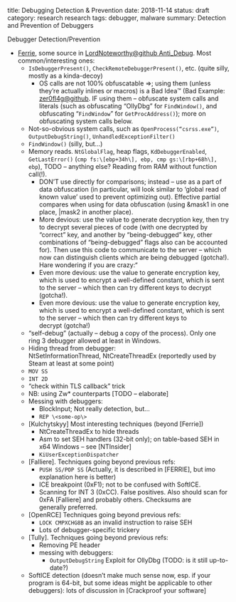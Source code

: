 title: Debugging Detection & Prevention
date: 2018-11-14
status: draft
category: research
research tags: debugger, malware
summary: Detection and Prevention of Debuggers

Debugger Detection/Prevention

* [Ferrie](http://anti-reversing.com/Downloads/Anti-Reversing/The_Ultimate_Anti-Reversing_Reference.pdf), some source in [LordNoteworthy@github Anti_Debug](https://github.com/LordNoteworthy/al-khaser/tree/master/al-khaser/Anti%20Debug). Most common/interesting ones:
    * `IsDebuggerPresent()`, `CheckRemoteDebuggerPresent()`, etc. (quite silly, mostly as a kinda-decoy)
        * OS calls are not 100% obfuscatable =\>; using them (unless they’re actually inlines or macros) is a Bad Idea™ (Bad Example: [zer0fl4g@github](https://github.com/zer0fl4g/DebugDetector). IF using them – obfuscate system calls and literals (such as obfuscating “OllyDbg” for `FindWindow()`, and obfuscating “`FindWindow`” for `GetProcAddress()`); more on obfuscating system calls below.
    * Not-so-obvious system calls, such as `OpenProcess(“csrss.exe”)`, `OutputDebugString()`, `UnhandledExceptionFilter()` 
    * `FindWindow()` (silly, but…)
    * Memory reads. `NtGlobalFlag`, heap flags, `KdDebuggerEnabled`, `GetLastError()` (`cmp fs:\[ebp+34h\], ebp, cmp gs:\[rbp+68h\], ebp`), TODO – anything else?  Reading from RAM without function call(!). 
        * DON’T use directly for comparisons; instead – use as a part of data obfuscation (in particular, will look similar to ‘global read of known value’ used to prevent optimizing out). Effective partial compares when using for data obfuscation (using &mask1 in one place, |mask2 in another place).  
        * More devious: use the value to generate decryption key, then try to decrypt several pieces of code (with one decrypted by “correct” key, and another by “being-debugged” key, other combinations of “being-debugged” flags also can be accounted for). Then use this code to communicate to the server – which now can distinguish clients which are being debugged (gotcha!). Hare wondering if you are crazy:“
        * Even more devious: use the value to generate encryption key, which is used to encrypt a well-defined constant, which is sent to the server – which then can try different keys to decrypt (gotcha!).
        * Even more devious: use the value to generate encryption key, which is used to encrypt a well-defined constant, which is sent to the server – which then can try different keys to decrypt (gotcha!)
    * “self-debug” (actually – debug a copy of the process). Only one ring 3 debugger allowed at least in Windows.
    * Hiding thread from debugger: NtSetInformationThread, NtCreateThreadEx (reportedly used by Steam at least at some point)
    * `MOV SS`
    * `INT 2D`
    * “check within TLS callback” trick
    * NB: using Zw\* counterparts \[TODO – elaborate\]
    * Messing with debuggers: 
        * BlockInput; Not really detection, but… 
        * `REP \<some-op\>`
    * \[Kulchytskyy\] Most interesting techniques (beyond \[Ferrie\]) 
        * NtCreateThreadEx to hide threads 
        * Asm to set SEH handlers (32-bit only); on table-based SEH in x64 Windows – see \[NTInsider\]
        * `KiUserExceptionDispatcher`
    * \[Falliere\]. Techniques going beyond previous refs: 
        * `PUSH SS/POP SS` (Actually, it is described in \[FERRIE\], but imo explanation here is better) 
        * ICE breakpoint (0xF1); not to be confused with SoftICE.
        * Scanning for INT 3 (0xCC). False positives. Also should scan for 0xFA \[Falliere\] and probably others. Checksums are generally preferred.
    * \[OpenRCE\] Techniques going beyond previous refs: 
        * `LOCK CMPXCHG8B` as an invalid instruction to raise SEH
        *  Lots of debugger-specific trickery
    * \[Tully\]. Techniques going beyond previous refs: 
        * Removing PE header
        *  messing with debuggers:
            * `OutputDebugString` Exploit for OllyDbg (TODO: is it still up-to-date?)
    * SoftICE detection (doesn’t make much sense now, esp. if your program is 64-bit, but some ideas might be applicable to other debuggers): lots of discussion in \[Crackproof your software\]

